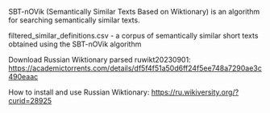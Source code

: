SBT-nOVik (Semantically Similar Texts Based on Wiktionary) is an algorithm for searching semantically similar texts.

filtered_similar_definitions.csv - a corpus of semantically similar short texts obtained using the SBT-nOVik algorithm

Download Russian Wiktionary parsed ruwikt20230901:
https://academictorrents.com/details/df5f4f51a50d6ff24f5ee748a7290ae3c490eaac

How to install and use Russian Wiktionary:
https://ru.wikiversity.org/?curid=28925
